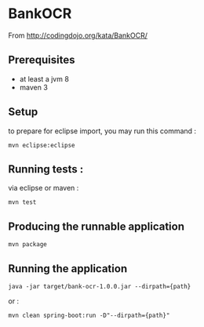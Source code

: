 # BankOCR

From http://codingdojo.org/kata/BankOCR/

## Prerequisites

- at least a jvm 8
- maven 3

## Setup

to prepare for eclipse import, you may run this command :

    mvn eclipse:eclipse

## Running tests :

via eclipse or maven :

    mvn test
    
## Producing the runnable application

    mvn package
    
## Running the application

    java -jar target/bank-ocr-1.0.0.jar --dirpath={path}

or :

    mvn clean spring-boot:run -D"--dirpath={path}"

